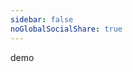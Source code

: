 ```yaml
---
sidebar: false
noGlobalSocialShare: true
---
```


demo

<social-share />

<social-share :networks="['facebook', 'qq', 'twitter', 'line', 'reddit']" is-plain />

<social-share :networks="['twitter', 'facebook']" :tags="['SocialShare', 'VuePress']" />

<social-share :networks="['twitter', 'facebook']" />

<social-share :networks="['facebook', 'twitter']" />

<social-share :networks="['facebook', 'qq', 'twitter', 'line', 'reddit', 'skype', 'douban', 'whatsapp', 'telegram', 'weibo']" />

<social-share :networks="['email', 'pinterest', 'linkedin']" />
